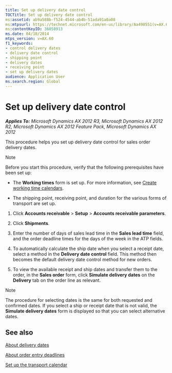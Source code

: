 ```yaml
---
title: Set up delivery date control
TOCTitle: Set up delivery date control
ms:assetid: ab9a588b-f524-4544-ab4b-51ada91a0a08
ms:mtpsurl: https://technet.microsoft.com/en-us/library/Aa498551(v=AX.60)
ms:contentKeyID: 36058913
ms.date: 04/18/2014
mtps_version: v=AX.60
f1_keywords:
- control delivery dates
- delivery date control
- shipping point
- delivery dates
- receiving point
- set up delivery dates
audience: Application User
ms.search.region: Global
---
```


# Set up delivery date control 


_**Applies To:** Microsoft Dynamics AX 2012 R3, Microsoft Dynamics AX 2012 R2, Microsoft Dynamics AX 2012 Feature Pack, Microsoft Dynamics AX 2012_

This procedure helps you set up delivery date control for sales order delivery dates.


> [!NOTE]
> <P>Before you start this procedure, verify that the following prerequisites have been set up:</P>
> <UL>
> <LI>
> <P>The <STRONG>Working times</STRONG> form is set up. For more information, see <A href="create-working-time-calendars.md">Create working time calendars</A>.</P>
> <LI>
> <P>The shipping point, receiving point, and duration for the various forms of transport are set up.</P></LI></UL>



1.  Click **Accounts receivable** \> **Setup** \> **Accounts receivable parameters**.

2.  Click **Shipments**.

3.  Enter the number of days of sales lead time in the **Sales lead time** field, and the order deadline times for the days of the week in the ATP fields.

4.  To automatically calculate the ship date when you select a receipt date, select a method in the **Delivery date control** field. This method then becomes the default delivery date control method for new orders.

5.  To view the available receipt and ship dates and transfer them to the order, in the **Sales order** form, click **Simulate delivery dates** on the **Delivery** tab on the order line as relevant.


> [!NOTE]
> <P>The procedure for selecting dates is the same for both requested and confirmed dates. If you select a ship or receipt date that is not valid, the <STRONG>Simulate delivery dates</STRONG> form is displayed so that you can select alternative dates.</P>



## See also

[About delivery dates](about-delivery-dates.md)

[About order entry deadlines](about-order-entry-deadlines.md)

[Set up the transport calendar](set-up-the-transport-calendar.md)

  


